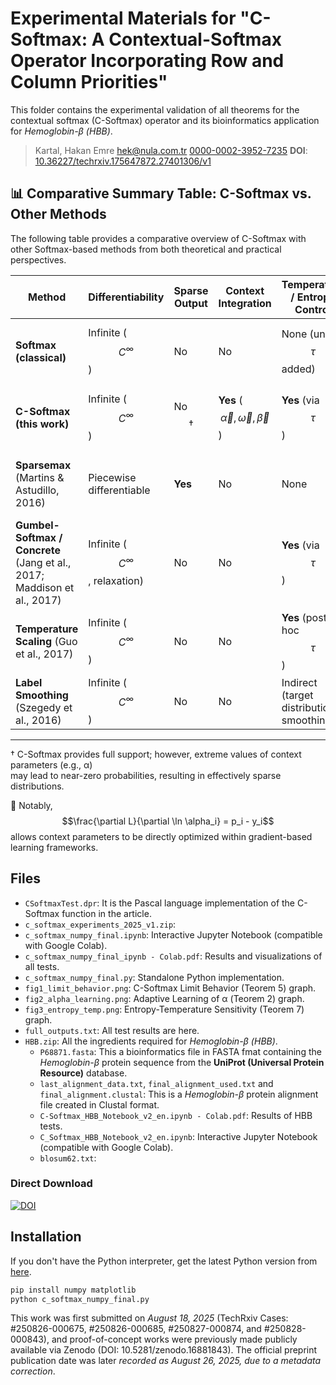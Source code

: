 # Experimental Materials for "C-Softmax: A Contextual-Softmax Operator Incorporating Row and Column Priorities"

This folder contains the experimental validation of all theorems for the contextual softmax (C-Softmax) operator and its bioinformatics application for *Hemoglobin-β (HBB)*.

> Kartal, Hakan Emre [hek@nula.com.tr](hek@nula.com.tr) [0000-0002-3952-7235](https://orcid.org/0000-0002-3952-7235)
> **DOI**: [10.36227/techrxiv.175647872.27401306/v1](https://doi.org/10.36227/techrxiv.175647872.27401306/v1)

## 📊 Comparative Summary Table: C-Softmax vs. Other Methods

The following table provides a comparative overview of C-Softmax with other Softmax-based
methods from both theoretical and practical perspectives.

| Method                  | Differentiability | Sparse Output | Context Integration | Temperature / Entropy Control | Calibration | Reparametrization | Notes |
|--------------------------|-------------------|---------------|----------------------|-------------------------------|-------------|-------------------|-------|
| **Softmax (classical)**  | Infinite ($$C^\infty$$)     | No            | No                   | None (unless $$\tau$$ added)         | Weak        | No                | Basic probability projection; smooth gradient. |
| **C-Softmax (this work)** | Infinite ($$C^\infty$$)    | No $$\dagger$$          | **Yes** ($$\vec{\alpha}, \vec{\omega}, \vec{\beta}$$)    | **Yes** (via $$\tau$$)               | Strong (context-dependent) | No | Context-aware probability projection with external priorities. |
| **Sparsemax** (Martins & Astudillo, 2016) | Piecewise differentiable | **Yes** | No | None | Mixed | No | Euclidean projection onto simplex; interpretability advantage. |
| **Gumbel-Softmax / Concrete** (Jang et al., 2017; Maddison et al., 2017) | Infinite ($$C^\infty$$, relaxation) | No | No | **Yes** (via $$\tau$$) | Indirect | **Yes** | Enables differentiable sampling of discrete variables (VAE, RL). |
| **Temperature Scaling** (Guo et al., 2017) | Infinite ($$C^\infty$$) | No | No | **Yes** (post-hoc $$\tau$$) | Strong (post-hoc) | No | Post-hoc calibration; does not change the decision rule. |
| **Label Smoothing** (Szegedy et al., 2016) | Infinite ($$C^\infty$$) | No | No | Indirect (target distribution smoothing) | Typically improves | No | Reduces overconfidence; mixes targets. |

---
† C-Softmax provides full support; however, extreme values of context parameters (e.g., α)  
may lead to near-zero probabilities, resulting in effectively sparse distributions.  

📌 Notably, $$\frac{\partial L}{\partial \ln \alpha_i} = p_i - y_i$$ allows context parameters to be directly optimized within gradient-based learning frameworks.

## Files
- `CSoftmaxTest.dpr`: It is the Pascal language implementation of the C-Softmax function in the article.
- `c_softmax_experiments_2025_v1.zip`:
- `c_softmax_numpy_final.ipynb`: Interactive Jupyter Notebook (compatible with Google Colab).
- `c_softmax_numpy_final_ipynb - Colab.pdf`: Results and visualizations of all tests.
- `c_softmax_numpy_final.py`: Standalone Python implementation.
- `fig1_limit_behavior.png`: C-Softmax Limit Behavior (Teorem 5) graph.
- `fig2_alpha_learning.png`: Adaptive Learning of α (Teorem 2) graph.
- `fig3_entropy_temp.png`: Entropy-Temperature Sensitivity (Teorem 7) graph.
- `full_outputs.txt`: All test results are here.
- `HBB.zip`: All the ingredients required for *Hemoglobin-β (HBB)*.
  - `P68871.fasta`: This a bioinformatics file in FASTA fmat containing the *Hemoglobin-β* protein sequence from the **UniProt (Universal Protein Resource)** database.
  - `last_alignment_data.txt`, `final_alignment_used.txt` and `final_alignment.clustal`: This is a *Hemoglobin-β* protein alignment file created in Clustal format.
  - `C-Softmax_HBB_Notebook_v2_en.ipynb - Colab.pdf`: Results of HBB tests.
  - `C_Softmax_HBB_Notebook_v2_en.ipynb`: Interactive Jupyter Notebook (compatible with Google Colab).
  - `blosum62.txt`:

### Direct Download
[![DOI](https://zenodo.org/badge/1034360450.svg)](https://doi.org/10.5281/zenodo.16881842)

## Installation

If you don't have the Python interpreter, get the latest Python version from [here](https://www.python.org/downloads/).

```bash
pip install numpy matplotlib 
python c_softmax_numpy_final.py
```

This work was first submitted on *August 18, 2025* (TechRxiv Cases: #250826-000675, #250826-000685, #250827-000874, and #250828-000843), and proof-of-concept works were previously made publicly available via Zenodo (DOI: 10.5281/zenodo.16881843). The official preprint publication date was later *recorded as August 26, 2025, due to a metadata correction*.
